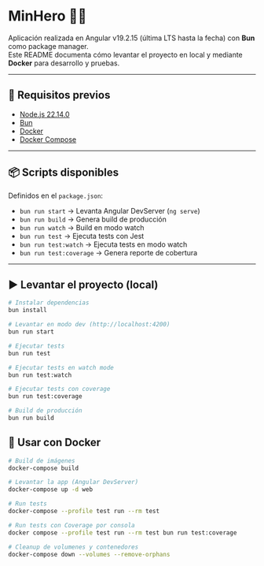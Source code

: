 # MinHero 🦸‍♂️

Aplicación realizada en Angular v19.2.15 (última LTS hasta la fecha) con **Bun** como package manager.  
Este README documenta cómo levantar el proyecto en local y mediante **Docker** para desarrollo y pruebas.

---

## 🚀 Requisitos previos

- [Node.js 22.14.0](https://nodejs.org/)
- [Bun](https://bun.sh/)
- [Docker](https://docs.docker.com/get-docker/)
- [Docker Compose](https://docs.docker.com/compose/)

---

## 📦 Scripts disponibles

Definidos en el `package.json`:

- `bun run start` → Levanta Angular DevServer (`ng serve`)
- `bun run build` → Genera build de producción
- `bun run watch` → Build en modo watch
- `bun run test` → Ejecuta tests con Jest
- `bun run test:watch` → Ejecuta tests en modo watch
- `bun run test:coverage` → Genera reporte de cobertura

---

## ▶️ Levantar el proyecto (local)

```bash
# Instalar dependencias
bun install
```
```bash
# Levantar en modo dev (http://localhost:4200)
bun run start
```
```bash
# Ejecutar tests
bun run test
```
```bash
# Ejecutar tests en watch mode
bun run test:watch
```
```bash
# Ejecutar tests con coverage
bun run test:coverage
```
```bash
# Build de producción
bun run build
```

## 🐳 Usar con Docker

```bash
# Build de imágenes
docker-compose build
```
```bash
# Levantar la app (Angular DevServer)
docker-compose up -d web
```
```bash
# Run tests
docker-compose --profile test run --rm test
```
```bash
# Run tests con Coverage por consola
docker compose --profile test run --rm test bun run test:coverage
```
```bash
# Cleanup de volumenes y contenedores
docker-compose down --volumes --remove-orphans
```